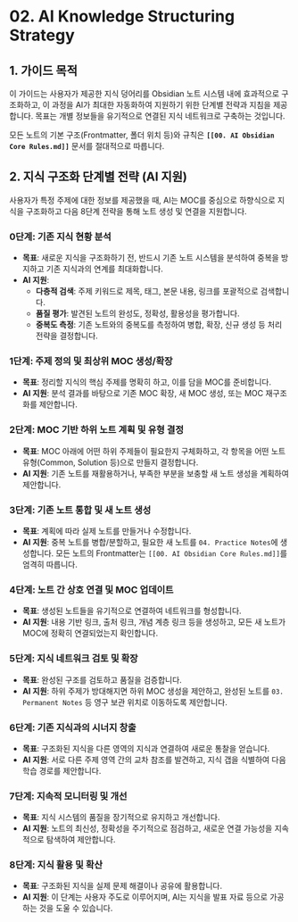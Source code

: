 # 02. AI Knowledge Structuring Strategy

## 1. 가이드 목적
이 가이드는 사용자가 제공한 지식 덩어리를 Obsidian 노트 시스템 내에 효과적으로 구조화하고, 이 과정을 AI가 최대한 자동화하여 지원하기 위한 단계별 전략과 지침을 제공합니다. 목표는 개별 정보들을 유기적으로 연결된 지식 네트워크로 구축하는 것입니다.

모든 노트의 기본 구조(Frontmatter, 폴더 위치 등)와 규칙은 **`[[00. AI Obsidian Core Rules.md]]`** 문서를 절대적으로 따릅니다.

## 2. 지식 구조화 단계별 전략 (AI 지원)

사용자가 특정 주제에 대한 정보를 제공했을 때, AI는 MOC를 중심으로 하향식으로 지식을 구조화하고 다음 8단계 전략을 통해 노트 생성 및 연결을 지원합니다.

### 0단계: 기존 지식 현황 분석

- **목표**: 새로운 지식을 구조화하기 전, 반드시 기존 노트 시스템을 분석하여 중복을 방지하고 기존 지식과의 연계를 최대화합니다.
- **AI 지원**:
	- **다층적 검색**: 주제 키워드로 제목, 태그, 본문 내용, 링크를 포괄적으로 검색합니다.
	- **품질 평가**: 발견된 노트의 완성도, 정확성, 활용성을 평가합니다.
	- **중복도 측정**: 기존 노트와의 중복도를 측정하여 병합, 확장, 신규 생성 등 처리 전략을 결정합니다.


### 1단계: 주제 정의 및 최상위 MOC 생성/확장

- **목표**: 정리할 지식의 핵심 주제를 명확히 하고, 이를 담을 MOC를 준비합니다.
- **AI 지원**: 분석 결과를 바탕으로 기존 MOC 확장, 새 MOC 생성, 또는 MOC 재구조화를 제안합니다.

### 2단계: MOC 기반 하위 노트 계획 및 유형 결정

- **목표**: MOC 아래에 어떤 하위 주제들이 필요한지 구체화하고, 각 항목을 어떤 노트 유형(Common, Solution 등)으로 만들지 결정합니다.
- **AI 지원**: 기존 노트를 재활용하거나, 부족한 부분을 보충할 새 노트 생성을 계획하여 제안합니다.

### 3단계: 기존 노트 통합 및 새 노트 생성

- **목표**: 계획에 따라 실제 노트를 만들거나 수정합니다.
- **AI 지원**: 중복 노트를 병합/분할하고, 필요한 새 노트를 `04. Practice Notes`에 생성합니다. 모든 노트의 Frontmatter는 `[[00. AI Obsidian Core Rules.md]]`를 엄격히 따릅니다.

### 4단계: 노트 간 상호 연결 및 MOC 업데이트

- **목표**: 생성된 노트들을 유기적으로 연결하여 네트워크를 형성합니다.
- **AI 지원**: 내용 기반 링크, 출처 링크, 개념 계층 링크 등을 생성하고, 모든 새 노트가 MOC에 정확히 연결되었는지 확인합니다.

### 5단계: 지식 네트워크 검토 및 확장

- **목표**: 완성된 구조를 검토하고 품질을 검증합니다.
- **AI 지원**: 하위 주제가 방대해지면 하위 MOC 생성을 제안하고, 완성된 노트를 `03. Permanent Notes` 등 영구 보관 위치로 이동하도록 제안합니다.
    

### 6단계: 기존 지식과의 시너지 창출

- **목표**: 구조화된 지식을 다른 영역의 지식과 연결하여 새로운 통찰을 얻습니다.
- **AI 지원**: 서로 다른 주제 영역 간의 교차 참조를 발견하고, 지식 갭을 식별하여 다음 학습 경로를 제안합니다.

### 7단계: 지속적 모니터링 및 개선

- **목표**: 지식 시스템의 품질을 장기적으로 유지하고 개선합니다.
- **AI 지원**: 노트의 최신성, 정확성을 주기적으로 점검하고, 새로운 연결 가능성을 지속적으로 탐색하여 제안합니다.

### 8단계: 지식 활용 및 확산

- **목표**: 구조화된 지식을 실제 문제 해결이나 공유에 활용합니다.
- **AI 지원**: 이 단계는 사용자 주도로 이루어지며, AI는 지식을 발표 자료 등으로 가공하는 것을 도울 수 있습니다.

